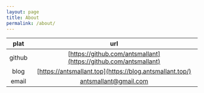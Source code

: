 ```yaml
---
layout: page
title: About
permalink: /about/
---
```


|plat|url|
|:-:|:-:|
|github|[https://github.com/antsmallant](https://github.com/antsmallant)|
|blog|[https://antsmallant.top](https://blog.antsmallant.top/)|
|email|[antsmallant@gmail.com](mailto:antsmallant@gmail.com)|
